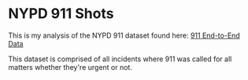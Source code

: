 # NYPD 911 Shots 

This is my analysis of the NYPD 911 dataset found here: [911 End-to-End Data](https://data.cityofnewyork.us/Public-Safety/911-End-to-End-Data/t7p9-n9dy/data)

This dataset is comprised of all incidents where 911 was called for all matters whether they're urgent or not.
